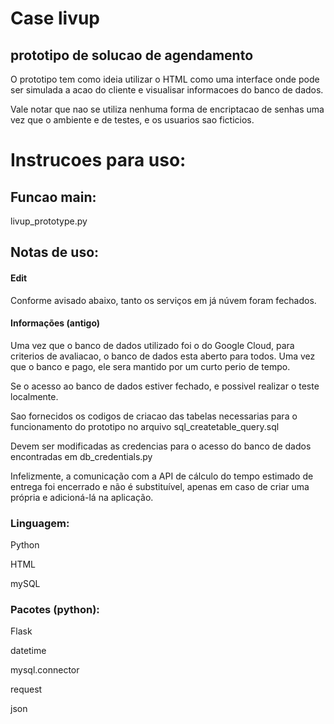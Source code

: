 # Case livup
## prototipo de solucao de agendamento

O prototipo tem como ideia utilizar o HTML como uma interface onde pode ser simulada a acao do cliente e visualisar informacoes do banco de dados.

Vale notar que nao se utiliza nenhuma forma de encriptacao de senhas uma vez que o ambiente e de testes, e os usuarios sao ficticios.

# Instrucoes para uso:

## Funcao main:

livup_prototype.py

## Notas de uso:

#### Edit

Conforme avisado abaixo, tanto os serviços em já núvem foram fechados. 

#### Informações (antigo)

Uma vez que o banco de dados utilizado foi o do Google Cloud, para criterios de avaliacao, o banco de dados esta aberto para todos. Uma vez que o banco e pago, ele sera mantido por um curto perio de tempo.

Se o acesso ao banco de dados estiver fechado, e possivel realizar o teste localmente.

Sao fornecidos os codigos de criacao das tabelas necessarias para o funcionamento do prototipo no arquivo sql_createtable_query.sql

Devem ser modificadas as credencias para o acesso do banco de dados encontradas em db_credentials.py

Infelizmente, a comunicação com a API de cálculo do tempo estimado de entrega foi encerrado e não é substituível, apenas em caso de criar uma própria e adicioná-lá na aplicação.

### Linguagem:

Python

HTML 

mySQL

### Pacotes (python):

Flask 

datetime

mysql.connector

request

json

